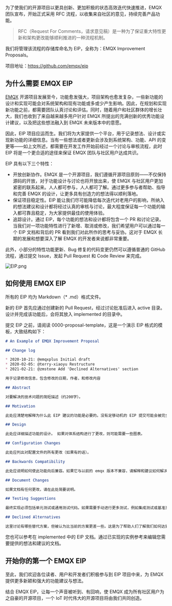为了使我们的开源项目以更具创新、更加积极的状态高效迭代快速推进，EMQX 团队宣布，开始正式采用 RFC 流程，以收集来自社区的意见，持续完善产品功能。

> RFC（Request For Comments，请求意见稿）是一种为了保证重大特性更新和架构更改能够顺利推进的一种流程机制。



我们将管理该流程的存储库命名为 EIP，全称为：EMQX Improvement Proposals。

项目地址：https://github.com/emqx/eip 

 

## 为什么需要 EMQX EIP

[EMQX](https://github.com/emqx/emqx) 开源项目发展至今，功能愈发强大，项目架构也愈发复杂，一些新功能的设计和实现可能会对系统架构和现有功能或多或少产生影响。因此，在规划和实现新功能之前，都需要团队认真讨论和评估。同时，随着用户和社区群体的增长壮大，我们也收到了来自越来越多用户针对 EMQX 所提出的充满创新的优秀功能设计建议，以及把这些想法融入到 EMQX 未来版本中的意愿。

因此，EIP 项目应运而生。我们将为大家提供一个平台，用于记录想法、设计或实现新功能的详细信息。当有一些想法或者更新会涉及到系统架构、功能、API 的变更等——如上文所述，都需要在开发工作开始前经过一个讨论与审核流程，此时 EIP 将是一个更合适的途径来保证 EMQX 团队与社区用户达成共识。

EIP 具有以下三个特性：

- 开放创新协作。EMQX 是一个开源项目，我们遵循开源项目原则——不仅保持源码的开放，对于功能设计与讨论也将开放出来，使 EMQX 与社区用户更加紧密的联系起来。人人都可参与，人人都可了解。通过更多参与者帮助、指导和完善 EMQX 的设计，让更多具有创造力的想法得以顺利落地。
- 保证项目稳定性。EIP 能让我们尽可能降低每次迭代对老用户的影响，所纳入的想法建议和设计都将经过认真的审核与讨论，最大程度保证每一个功能的输入都可靠且稳定，为大家提供最佳的使用体验。
- 追踪设计。通过 EIP，每个功能的想法和设计都将包含一个 PR 和讨论记录。当我们对一项功能特性进行了新增、取消或修改，我们希望用户可以通过每一个 EIP 文档和背后的 PR 看到我们对此所作的思考与妥协。这对于 EMQX 长期的发展和想要深入了解 EMQX 的开发者来说都非常重要。

此外，小部分的特性功能更新、Bug 修复的代码变更仍然可以遵循普通的 GitHub 流程，通过提交 Issue，发起 Pull Request 和 Code Review 来完成。

![EIP.png](https://assets.emqx.com/images/8ab101eb8839f9aa419d2c5a6b1d2214.png)



## 如何使用 EMQX EIP

所有的 EIP 均为 Markdown（* .md）格式文件。

新的 EIP 首先应通过创建新的 Pull Request，经过讨论批准后进入 active 目录。 设计并完成该功能后，会将其放入 implemented 的目录中。

提交 EIP 之前，请阅读 0000-proposal-template，这是一个演示 EIP 格式的模板，大致结构如下：

```markdown
# An Example of EMQX Improvement Proposal

## Change log

* 2020-10-21: @emqxplus Initial draft
* 2020-02-05: @terry-xiaoyu Restructure
* 2021-02-21: @zmstone Add 'Declined Alternatives' section

用于记录修改信息，包含修改的日期，作者，和修改内容

## Abstract

对要解决的技术问题的简短描述（约200字）。

## Motivation

此处应清楚地解释为什么此 EIP 建议的功能是必要的。没有足够动机的 EIP 提交可能会被完全拒绝。

## Design

此处应详细描述功能的设计。 如果对体系结构进行了更改，则可能需要一些图表。

## Configuration Changes

此处应列出对配置文件的所有更改（如果有的话）。

## Backwards Compatibility

此处应说明如何使此功能向后兼容。如果它与以前的 emqx 版本不兼容，请解释和建议如何解决不兼容问题。

## Document Changes

如果文档有任何更改，请在此处简要说明。

## Testing Suggestions

最终实现必须包括单元测试或通用测试代码。如果需要手动进行更多测试，例如集成测试或基准测试，请在此处列出。

## Declined Alternatives

这里讨论有哪些替代方案，但被认为比当前的方案更差一些。这是为了帮助人们了解我们如何达到当前状态，防止再次进行讨论。
```



您也可以参考在 implemented 中的 EIP 文档。通过已实现的实例参考来编辑您需要提供的想法和建议的文档。



## 开始你的第一个 EMQX EIP

至此，我们欢迎各位读者、用户和开发者们积极参与到 EIP 项目中来，为 EMQX 提供更多新颖和强大的功能建议与想法。

结合 EMQX EIP，让每一个声音被听到、有回响，使 EMQX 成为所有社区用户为之自豪的开源项目，一个 IoT 时代伟大的开源项目将由我们共同创造。
